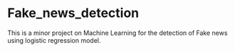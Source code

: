 # Fake_news_detection
This is a minor project on Machine Learning for the detection of Fake news using logistic regression model.
